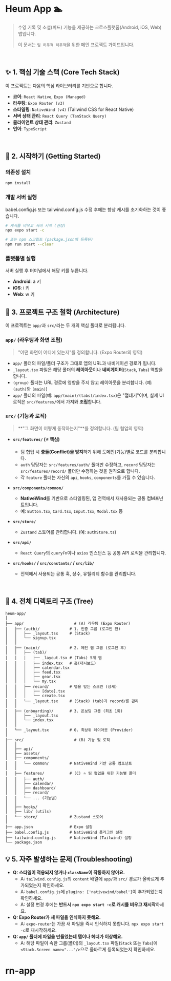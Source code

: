 # Heum App 🏊‍

> 수영 기록 및 소셜(피드) 기능을 제공하는 크로스플랫폼(Android, iOS, Web) 앱입니다.
>
> 이 문서는 `팀 허우적 허우적`을 위한 메인 프로젝트 가이드입니다.

<br>

## ✨ 1. 핵심 기술 스택 (Core Tech Stack)

이 프로젝트는 다음의 핵심 라이브러리를 기반으로 합니다.

* **코어**: `React Native`, `Expo (Managed)`
* **라우팅**: `Expo Router (v3)`
* **스타일링**: `NativeWind (v4)` (Tailwind CSS for React Native)
* **서버 상태 관리**: `React Query (TanStack Query)`
* **클라이언트 상태 관리**: `Zustand`
* **언어**: `TypeScript`

<br>

## 🚀 2. 시작하기 (Getting Started)

### 의존성 설치

```bash
npm install
```
### 개발 서버 실행
babel.config.js 또는 tailwind.config.js 수정 후에는 항상 캐시를 초기화하는 것이 좋습니다.

```bash
# 캐시를 비우고 서버 시작 (권장)
npx expo start -c

# 또는 npm 스크립트 (package.json에 등록된)
npm run start --clear
```

### 플랫폼별 실행
서버 실행 후 터미널에서 해당 키를 누릅니다.

- **Android**: a 키
- **iOS**: i 키
- **Web**: w 키

## 📂 3. 프로젝트 구조 철학 (Architecture)

이 프로젝트는 `app/`과 `src/`라는 두 개의 핵심 폴더로 분리됩니다.

### `app/` (라우팅과 화면 조립)

> "어떤 화면이 어디에 있는지"를 정의합니다. (Expo Router의 영역)

* `app/` 폴더의 파일/폴더 구조가 그대로 앱의 URL과 내비게이션 경로가 됩니다.
* `_layout.tsx` 파일은 해당 폴더의 **레이아웃**이나 **네비게이터**(`Stack`, `Tabs`) 역할을 합니다.
* `(group)` 폴더는 URL 경로에 영향을 주지 않고 레이아웃을 분리합니다. (예: `(auth)`와 `(main)`)
* `app/` 폴더의 파일(예: `app/(main)/(tabs)/index.tsx`)은 "껍데기"이며, 실제 UI 로직은 `src/features/`에서 가져와 **조립**합니다.

### `src/` (기능과 로직)

> **"그 화면이 어떻게 동작하는지"**를 정의합니다. (팀 협업의 영역)

* **`src/features/` (⭐ 핵심)**
    * 팀 협업 시 **충돌(Conflict)을 방지**하기 위해 도메인(기능)별로 코드를 분리합니다.
    * `auth` 담당자는 `src/features/auth/` 폴더만 수정하고, `record` 담당자는 `src/features/record/` 폴더만 수정하는 것을 원칙으로 합니다.
    * 각 `feature` 폴더는 자신의 `api`, `hooks`, `components`를 가질 수 있습니다.

* **`src/components/common/`**
    * **NativeWind**를 기반으로 스타일링된, 앱 전역에서 재사용되는 공통 컴M포넌트입니다.
    * 예: `Button.tsx`, `Card.tsx`, `Input.tsx`, `Modal.tsx` 등

* **`src/store/`**
    * `Zustand` 스토어를 관리합니다. (예: `authStore.ts`)

* **`src/api/`**
    * `React Query`의 `queryFn`이나 `axios` 인스턴스 등 공통 API 로직을 관리합니다.

* **`src/hooks/` / `src/constants/` / `src/lib/`**
    * 전역에서 사용되는 공통 훅, 상수, 유틸리티 함수를 관리합니다.

<br>

## 📁 4. 전체 디렉토리 구조 (Tree)

```plaintext
heum-app/
│
├── app/                      # (A) 라우팅 (Expo Router)
│   ├── (auth)/             # 1. 인증 그룹 (로그인 전)
│   │   ├── _layout.tsx     # (Stack)
│   │   └── signup.tsx
│   │
│   ├── (main)/             # 2. 메인 앱 그룹 (로그인 후)
│   │   ├── (tab)/
│   │   │   ├── _layout.tsx # (Tabs) 5개 탭
│   │   │   ├── index.tsx   # 홈(대시보드)
│   │   │   ├── calendar.tsx
│   │   │   ├── feed.tsx
│   │   │   ├── gear.tsx
│   │   │   └── my.tsx
│   │   ├── record/         # 탭을 덮는 스크린 (상세)
│   │   │   ├── [date].tsx
│   │   │   └── create.tsx
│   │   └── _layout.tsx     # (Stack) (tab)과 record/를 관리
│   │
│   ├── (onboarding)/       # 3. 온보딩 그룹 (최초 1회)
│   │   ├── _layout.tsx
│   │   └── index.tsx
│   │
│   └── _layout.tsx         # 0. 최상위 레이아웃 (Provider)
│
├── src/                      # (B) 기능 및 로직
│   │
│   ├── api/
│   ├── assets/
│   ├── components/
│   │   └── common/         # NativeWind 기반 공통 컴포넌트
│   │
│   ├── features/           # (C) ⭐ 팀 협업을 위한 기능별 폴더
│   │   ├── auth/
│   │   ├── calendar/
│   │   ├── dashboard/
│   │   ├── record/
│   │   └── ... (기능별)
│   │
│   ├── hooks/
│   ├── lib/ (utils)
│   └── store/              # Zustand 스토어
│
├── app.json                # Expo 설정
├── babel.config.js         # NativeWind 플러그인 설정
├── tailwind.config.js      # NativeWind (Tailwind) 설정
└── package.json

```

## 💡 5. 자주 발생하는 문제 (Troubleshooting)

* **Q: 스타일이 적용되지 않거나 `className`이 작동하지 않아요.**
    * A: `tailwind.config.js`의 `content` 배열에 `app/`과 `src/` 경로가 올바르게 추가되었는지 확인하세요.
    * A: `babel.config.js`에 `plugins: ['nativewind/babel']`이 추가되었는지 확인하세요.
    * A: 설정 변경 후에는 **반드시 `npx expo start -c`로 캐시를 비우고 재시작**하세요.
* **Q: Expo Router가 새 파일을 인식하지 못해요.**
    * A: `expo-router`는 가끔 새 파일을 즉시 인식하지 못합니다. `npx expo start -c`로 재시작하세요.
* **Q: `app/` 폴더에 파일을 만들었는데 탭이나 헤더가 이상해요.**
    * A: 해당 파일이 속한 그룹(폴더)의 `_layout.tsx` 파일(`Stack` 또는 `Tabs`)에 `<Stack.Screen name="..."/>`으로 올바르게 등록되었는지 확인하세요.

# rn-app
